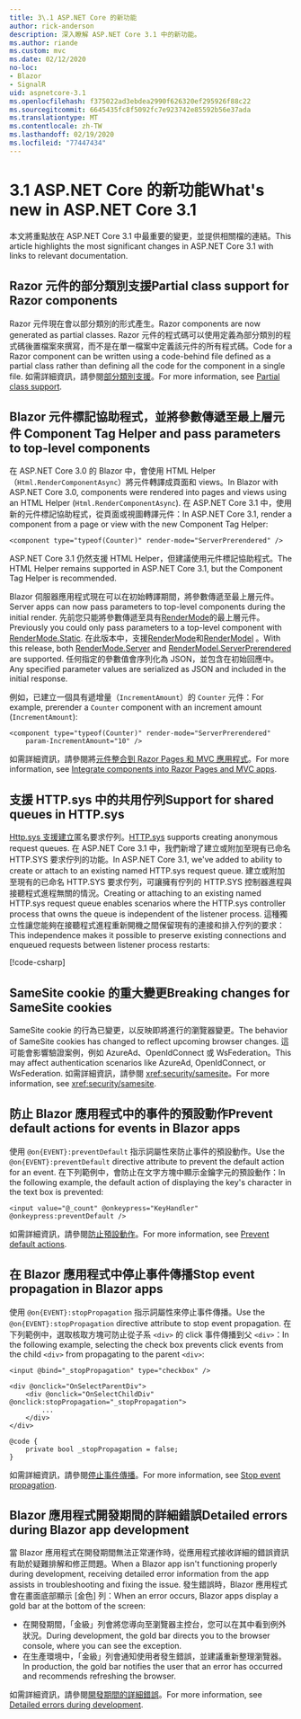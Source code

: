 ```yaml
---
title: 3\.1 ASP.NET Core 的新功能
author: rick-anderson
description: 深入瞭解 ASP.NET Core 3.1 中的新功能。
ms.author: riande
ms.custom: mvc
ms.date: 02/12/2020
no-loc:
- Blazor
- SignalR
uid: aspnetcore-3.1
ms.openlocfilehash: f375022ad3ebdea2990f626320ef295926f88c22
ms.sourcegitcommit: 6645435fc8f5092fc7e923742e85592b56e37ada
ms.translationtype: MT
ms.contentlocale: zh-TW
ms.lasthandoff: 02/19/2020
ms.locfileid: "77447434"
---
```

# <a name="whats-new-in-aspnet-core-31"></a><span data-ttu-id="b59e6-103">3\.1 ASP.NET Core 的新功能</span><span class="sxs-lookup"><span data-stu-id="b59e6-103">What's new in ASP.NET Core 3.1</span></span>

<span data-ttu-id="b59e6-104">本文將重點放在 ASP.NET Core 3.1 中最重要的變更，並提供相關檔的連結。</span><span class="sxs-lookup"><span data-stu-id="b59e6-104">This article highlights the most significant changes in ASP.NET Core 3.1 with links to relevant documentation.</span></span>

## <a name="partial-class-support-for-razor-components"></a><span data-ttu-id="b59e6-105">Razor 元件的部分類別支援</span><span class="sxs-lookup"><span data-stu-id="b59e6-105">Partial class support for Razor components</span></span>

<span data-ttu-id="b59e6-106">Razor 元件現在會以部分類別的形式產生。</span><span class="sxs-lookup"><span data-stu-id="b59e6-106">Razor components are now generated as partial classes.</span></span> <span data-ttu-id="b59e6-107">Razor 元件的程式碼可以使用定義為部分類別的程式碼後置檔案來撰寫，而不是在單一檔案中定義該元件的所有程式碼。</span><span class="sxs-lookup"><span data-stu-id="b59e6-107">Code for a Razor component can be written using a code-behind file defined as a partial class rather than defining all the code for the component in a single file.</span></span> <span data-ttu-id="b59e6-108">如需詳細資訊，請參閱[部分類別支援](xref:blazor/components#partial-class-support)。</span><span class="sxs-lookup"><span data-stu-id="b59e6-108">For more information, see [Partial class support](xref:blazor/components#partial-class-support).</span></span>

## <a name="opno-locblazor-component-tag-helper-and-pass-parameters-to-top-level-components"></a>Blazor<span data-ttu-id="b59e6-109"> 元件標記協助程式，並將參數傳遞至最上層元件</span><span class="sxs-lookup"><span data-stu-id="b59e6-109"> Component Tag Helper and pass parameters to top-level components</span></span>

<span data-ttu-id="b59e6-110">在 ASP.NET Core 3.0 的 Blazor 中，會使用 HTML Helper （`Html.RenderComponentAsync`）將元件轉譯成頁面和 views。</span><span class="sxs-lookup"><span data-stu-id="b59e6-110">In Blazor with ASP.NET Core 3.0, components were rendered into pages and views using an HTML Helper (`Html.RenderComponentAsync`).</span></span> <span data-ttu-id="b59e6-111">在 ASP.NET Core 3.1 中，使用新的元件標記協助程式，從頁面或視圖轉譯元件：</span><span class="sxs-lookup"><span data-stu-id="b59e6-111">In ASP.NET Core 3.1, render a component from a page or view with the new Component Tag Helper:</span></span>

```cshtml
<component type="typeof(Counter)" render-mode="ServerPrerendered" />
```

<span data-ttu-id="b59e6-112">ASP.NET Core 3.1 仍然支援 HTML Helper，但建議使用元件標記協助程式。</span><span class="sxs-lookup"><span data-stu-id="b59e6-112">The HTML Helper remains supported in ASP.NET Core 3.1, but the Component Tag Helper is recommended.</span></span>

Blazor<span data-ttu-id="b59e6-113"> 伺服器應用程式現在可以在初始轉譯期間，將參數傳遞至最上層元件。</span><span class="sxs-lookup"><span data-stu-id="b59e6-113"> Server apps can now pass parameters to top-level components during the initial render.</span></span> <span data-ttu-id="b59e6-114">先前您只能將參數傳遞至具有[RenderMode](xref:Microsoft.AspNetCore.Mvc.Rendering.RenderMode.Static)的最上層元件。</span><span class="sxs-lookup"><span data-stu-id="b59e6-114">Previously you could only pass parameters to a top-level component with [RenderMode.Static](xref:Microsoft.AspNetCore.Mvc.Rendering.RenderMode.Static).</span></span> <span data-ttu-id="b59e6-115">在此版本中，支援[RenderMode](xref:Microsoft.AspNetCore.Mvc.Rendering.RenderMode.Server)和[RenderModel](xref:Microsoft.AspNetCore.Mvc.Rendering.RenderMode.ServerPrerendered) 。</span><span class="sxs-lookup"><span data-stu-id="b59e6-115">With this release, both [RenderMode.Server](xref:Microsoft.AspNetCore.Mvc.Rendering.RenderMode.Server) and [RenderModel.ServerPrerendered](xref:Microsoft.AspNetCore.Mvc.Rendering.RenderMode.ServerPrerendered) are supported.</span></span> <span data-ttu-id="b59e6-116">任何指定的參數值會序列化為 JSON，並包含在初始回應中。</span><span class="sxs-lookup"><span data-stu-id="b59e6-116">Any specified parameter values are serialized as JSON and included in the initial response.</span></span>

<span data-ttu-id="b59e6-117">例如，已建立一個具有遞增量（`IncrementAmount`）的 `Counter` 元件：</span><span class="sxs-lookup"><span data-stu-id="b59e6-117">For example, prerender a `Counter` component with an increment amount (`IncrementAmount`):</span></span>

```cshtml
<component type="typeof(Counter)" render-mode="ServerPrerendered" 
    param-IncrementAmount="10" />
```

<span data-ttu-id="b59e6-118">如需詳細資訊，請參閱將[元件整合到 Razor Pages 和 MVC 應用程式](xref:blazor/integrate-components)。</span><span class="sxs-lookup"><span data-stu-id="b59e6-118">For more information, see [Integrate components into Razor Pages and MVC apps](xref:blazor/integrate-components).</span></span>

## <a name="support-for-shared-queues-in-httpsys"></a><span data-ttu-id="b59e6-119">支援 HTTP.sys 中的共用佇列</span><span class="sxs-lookup"><span data-stu-id="b59e6-119">Support for shared queues in HTTP.sys</span></span>

<span data-ttu-id="b59e6-120">[Http.sys 支援建立](xref:fundamentals/servers/httpsys)匿名要求佇列。</span><span class="sxs-lookup"><span data-stu-id="b59e6-120">[HTTP.sys](xref:fundamentals/servers/httpsys) supports creating anonymous request queues.</span></span> <span data-ttu-id="b59e6-121">在 ASP.NET Core 3.1 中，我們新增了建立或附加至現有已命名 HTTP.SYS 要求佇列的功能。</span><span class="sxs-lookup"><span data-stu-id="b59e6-121">In ASP.NET Core 3.1, we've added to ability to create or attach to an existing named HTTP.sys request queue.</span></span> <span data-ttu-id="b59e6-122">建立或附加至現有的已命名 HTTP.SYS 要求佇列，可讓擁有佇列的 HTTP.SYS 控制器進程與接聽程式進程無關的情況。</span><span class="sxs-lookup"><span data-stu-id="b59e6-122">Creating or attaching to an existing named HTTP.sys request queue enables scenarios where the HTTP.sys controller process that owns the queue is independent of the listener process.</span></span> <span data-ttu-id="b59e6-123">這種獨立性讓您能夠在接聽程式進程重新開機之間保留現有的連接和排入佇列的要求：</span><span class="sxs-lookup"><span data-stu-id="b59e6-123">This independence makes it possible to preserve existing connections and enqueued requests between listener process restarts:</span></span>

[!code-csharp[](sample/Program.cs?name=snippet)]

## <a name="breaking-changes-for-samesite-cookies"></a><span data-ttu-id="b59e6-124">SameSite cookie 的重大變更</span><span class="sxs-lookup"><span data-stu-id="b59e6-124">Breaking changes for SameSite cookies</span></span>

<span data-ttu-id="b59e6-125">SameSite cookie 的行為已變更，以反映即將進行的瀏覽器變更。</span><span class="sxs-lookup"><span data-stu-id="b59e6-125">The behavior of SameSite cookies has changed to reflect upcoming browser changes.</span></span> <span data-ttu-id="b59e6-126">這可能會影響驗證案例，例如 AzureAd、OpenIdConnect 或 WsFederation。</span><span class="sxs-lookup"><span data-stu-id="b59e6-126">This may affect authentication scenarios like AzureAd, OpenIdConnect, or WsFederation.</span></span> <span data-ttu-id="b59e6-127">如需詳細資訊，請參閱 <xref:security/samesite>。</span><span class="sxs-lookup"><span data-stu-id="b59e6-127">For more information, see <xref:security/samesite>.</span></span>

## <a name="prevent-default-actions-for-events-in-opno-locblazor-apps"></a><span data-ttu-id="b59e6-128">防止 Blazor 應用程式中的事件的預設動作</span><span class="sxs-lookup"><span data-stu-id="b59e6-128">Prevent default actions for events in Blazor apps</span></span>

<span data-ttu-id="b59e6-129">使用 `@on{EVENT}:preventDefault` 指示詞屬性來防止事件的預設動作。</span><span class="sxs-lookup"><span data-stu-id="b59e6-129">Use the `@on{EVENT}:preventDefault` directive attribute to prevent the default action for an event.</span></span> <span data-ttu-id="b59e6-130">在下列範例中，會防止在文字方塊中顯示金鑰字元的預設動作：</span><span class="sxs-lookup"><span data-stu-id="b59e6-130">In the following example, the default action of displaying the key's character in the text box is prevented:</span></span>

```razor
<input value="@_count" @onkeypress="KeyHandler" @onkeypress:preventDefault />
```

<span data-ttu-id="b59e6-131">如需詳細資訊，請參閱[防止預設動作](xref:blazor/event-handling#prevent-default-actions)。</span><span class="sxs-lookup"><span data-stu-id="b59e6-131">For more information, see [Prevent default actions](xref:blazor/event-handling#prevent-default-actions).</span></span>

## <a name="stop-event-propagation-in-opno-locblazor-apps"></a><span data-ttu-id="b59e6-132">在 Blazor 應用程式中停止事件傳播</span><span class="sxs-lookup"><span data-stu-id="b59e6-132">Stop event propagation in Blazor apps</span></span>

<span data-ttu-id="b59e6-133">使用 `@on{EVENT}:stopPropagation` 指示詞屬性來停止事件傳播。</span><span class="sxs-lookup"><span data-stu-id="b59e6-133">Use the `@on{EVENT}:stopPropagation` directive attribute to stop event propagation.</span></span> <span data-ttu-id="b59e6-134">在下列範例中，選取核取方塊可防止從子系 `<div>` 的 click 事件傳播到父 `<div>`：</span><span class="sxs-lookup"><span data-stu-id="b59e6-134">In the following example, selecting the check box prevents click events from the child `<div>` from propagating to the parent `<div>`:</span></span>

```razor
<input @bind="_stopPropagation" type="checkbox" />

<div @onclick="OnSelectParentDiv">
    <div @onclick="OnSelectChildDiv" @onclick:stopPropagation="_stopPropagation">
        ...
    </div>
</div>

@code {
    private bool _stopPropagation = false;
}
```

<span data-ttu-id="b59e6-135">如需詳細資訊，請參閱[停止事件傳播](xref:blazor/event-handling#stop-event-propagation)。</span><span class="sxs-lookup"><span data-stu-id="b59e6-135">For more information, see [Stop event propagation](xref:blazor/event-handling#stop-event-propagation).</span></span>

## <a name="detailed-errors-during-opno-locblazor-app-development"></a><span data-ttu-id="b59e6-136">Blazor 應用程式開發期間的詳細錯誤</span><span class="sxs-lookup"><span data-stu-id="b59e6-136">Detailed errors during Blazor app development</span></span>

<span data-ttu-id="b59e6-137">當 Blazor 應用程式在開發期間無法正常運作時，從應用程式接收詳細的錯誤資訊有助於疑難排解和修正問題。</span><span class="sxs-lookup"><span data-stu-id="b59e6-137">When a Blazor app isn't functioning properly during development, receiving detailed error information from the app assists in troubleshooting and fixing the issue.</span></span> <span data-ttu-id="b59e6-138">發生錯誤時，Blazor 應用程式會在畫面底部顯示 [金色] 列：</span><span class="sxs-lookup"><span data-stu-id="b59e6-138">When an error occurs, Blazor apps display a gold bar at the bottom of the screen:</span></span>

* <span data-ttu-id="b59e6-139">在開發期間，「金級」列會將您導向至瀏覽器主控台，您可以在其中看到例外狀況。</span><span class="sxs-lookup"><span data-stu-id="b59e6-139">During development, the gold bar directs you to the browser console, where you can see the exception.</span></span>
* <span data-ttu-id="b59e6-140">在生產環境中，「金級」列會通知使用者發生錯誤，並建議重新整理瀏覽器。</span><span class="sxs-lookup"><span data-stu-id="b59e6-140">In production, the gold bar notifies the user that an error has occurred and recommends refreshing the browser.</span></span>

<span data-ttu-id="b59e6-141">如需詳細資訊，請參閱[開發期間的詳細錯誤](xref:blazor/handle-errors#detailed-errors-during-development)。</span><span class="sxs-lookup"><span data-stu-id="b59e6-141">For more information, see [Detailed errors during development](xref:blazor/handle-errors#detailed-errors-during-development).</span></span>

